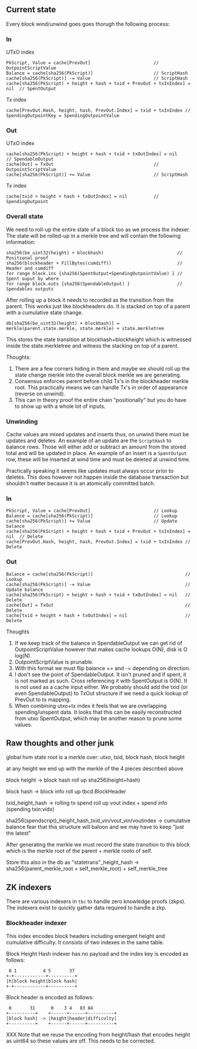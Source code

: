 ## Current state

Every block wind/unwind goes goes thorugh the following process:

### In

UTxO index
```
PkScript, Value = cache[PrevOut]                        // OutpointScriptValue
Balance = cache[sha256(PkScript)]                       // ScriptHash
cache[sha256(PkScript)] -= Value                        // ScriptHash
cache[sha256(PkScript) + height + hash + txid + PrevOut + txInIndex] = nil  // SpentOutput
```

Tx index
```
cache[PrevOut.Hash, height, hash, PrevOut.Index] = txid + txInIndex // SpendingOutpointKey = SpendingOutpointValue
```

### Out

UTxO index
```
cache[sha256(PkScript) + height + hash + txid + txOutIndex] = nil    // SpendableOutput
cache[Out] = TxOut                                      // OutpointScriptValue
cache[sha256(PkScript)] += Value                        // ScriptHash
```

Tx index
```
cache[txid + height + hash + txOutIndex] = nil          // SpendingOutpoint
```

### Overall state

We need to roll-up the entire state of a block too as we process the indexer.
The state will be rolled-up in a merkle tree and will contain the following
information:
```
sha256(be_uint32(height) + blockhash)                            // Positional proof
sha256(blockheader + FillBytes(cumdiff))                         // Header and cumdiff
for range block.ins {sha256(SpentOutput+SpendingOutpointValue) } // Spent ouput by where
for range block.outs {sha256(SpendableOutput) }                  // Spendables outputs
```

After rolling up a block it needs to recorded as the transition from the
parent. This works just like blockheaders do. It is stacked on top of a parent
with a cumulative state change.
```
db[sha256(be_uint32(height) + blockhash)] = merkle(parent.state.merkle, state.merkle) + state.merkletree
```
This stores the state transition at blockhash+blockheight which is witnessed
inside the state.merkletree and witness the stacking on top of a parent.

Thoughts:
1. There are a few corners hiding in there and maybe we should roll up the
   state change merkle into the overall block merkle we are generating.
2. Consensus enforces parent before child Tx's in the blockheader merkle root.
   This practically means we can handle Tx's in order of appearance (reverse on
   unwind).
3. This can in theory proof the entire chain "positionally" but you do have to
   show up with a whole lot of inputs.

### Unwinding

Cache values are mixed updates and inserts thus, on unwind there must be
updates and deletes. An example of an update are the `ScriptHash` to balance
rows. Those will either add or subtract an amount from the stored total and
will be updated in place. An example of an insert is a `SpentOutput` row, these
will be inserted at wind time and must be deleted at unwind time.

Practically speaking it seems like updates must always occur prior to deletes.
This does however not happen inside the database transaction but shouldn't
matter because it is an atomically committed batch.

### In

```
PkScript, Value = cache[PrevOut]                        // Lookup
Balance = cache[sha256(PkScript)]                       // Lookup
cache[sha256(PkScript)] += Value                        // Update balance
cache[sha256(PkScript) + height + hash + txid + PrevOut + txInIndex] = nil  // Delete
cache[PrevOut.Hash, height, hash, PrevOut.Index] = txid + txInIndex // Delete
```

### Out

```
Balance = cache[sha256(PkScript)]                                   // Lookup
cache[sha256(PkScript)] -= Value                                    // Update balance
cache[sha256(PkScript) + height + hash + txid + txOutIndex] = nil   // Delete
cache[Out] = TxOut                                                  // Delete
cache[txid + height + hash + txOutIndex] = nil                      // Delete
```

Thoughts
1. If we keep track of the balance in SpendableOutput we can get rid of
   OutpointScriptValue however that makes cache lookups O(N), disk is O log(N).
2. OutpointScriptValue is prunable.
3. With this format we must flip balance += and -= depending on direction.
4. I don't see the point of SpendableOutput. It isn't pruned and if spent, it
   is not marked as such. Cross referencing it with SpentOutput is O(N). It is
   not used as a cache input either. We probably should add the txid (or even
   SpendableOutput) to TxOut structure if we need a quick lookup of PrevOut to
   tx mapping.
5. When combining utxo+tx index it feels that we are overlapping
   spending/unspent data. It looks that this can be easily reconstructed from
   utxo SpentOutput, which may be another reason to prune some values.



## Raw thoughts and other junk

global hvm state root is a merkle over: utxo, txid, block hash, block height

at any height we end up with the merkle of the 4 pieces described above

block height -> block hash
        roll up sha256(height+hash)

block hash -> block info
        roll up tbcd.BlockHeader

txid_height_hash -> rolling tx spend
        roll up vout index + spend info (spending txin:vidx)

sha256(spendscript)_height_hash_txid_vin/vout_vin/voutindex -> cumulative balance
        fear that this structure will baloon and we may have to keep "just the latest"

After generating the merkle we must record the state transition to this block
which is the merkle root of the parent + merkle rooto of self.

Store this also in the db as
        "statetrans"_height_hash -> sha256(parent_merkle_root + self_merkle_root) + self_merkle_tree

## ZK indexers

There are various indexers in `tbc` to handle zero knowledge proofs (zkps). The
indexers exist to quickly gather data required to handle a zkp.

### Blockheader indexer

This index encodes block headers including emergent height and cumulative
difficulty. It consists of two indexes in the same table.

Block Height Hash indexer has no payload and the index key is encoded as
follows:
```
 0 1          4 5       37
+-+------------+----------+
|h|block height|block hash|
+-+------------+----------+
```

Block header is encoded as follows:
```
 0       31      0    3 4   83 84
+----------+    +------+------+----------+
|block hash| -> |height|header|difficulty|
+----------+    +------+------+----------+
```
XXX Note that we reuse the encoding from height/hash that encodes height as
uint64 so these values are off. This needs to be corrected.

